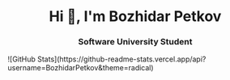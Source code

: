<h1 align="center">Hi 👋, I'm Bozhidar Petkov</h1>
<h3 align="center">Software University Student</h3>
![GitHub Stats](https://github-readme-stats.vercel.app/api?username=BozhidarPetkov&theme=radical)
